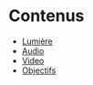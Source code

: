 # Contenus

<!-- generateSubNav -->

* [Lumière ](/contenus/1_lumieres/README.md)
* [Audio](/contenus/2_audio/README.md)
* [Video](/contenus/3_video/README.md)
* [Objectifs](/contenus/objectifs/README.md)

